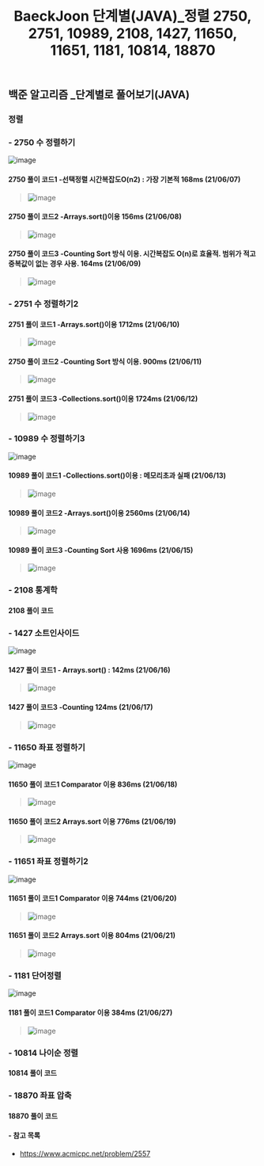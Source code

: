 ﻿---
layout: single
title: "BaeckJoon 단계별(JAVA)_정렬 2750, 2751, 10989, 2108, 1427, 11650, 11651, 1181, 10814, 18870"
read_time: true
categories: 
 - BaeckJoon 
tags: 
 - Algorithm
 - BaeckJoon 
last_modified_at: '2021-06-06 23:21:00 +0800'
toc: true
toc_sticky: true
toc_label: 목차
---
## 백준 알고리즘 _단계별로 풀어보기(JAVA)
### 정렬
### - 2750 수 정렬하기
![image](https://user-images.githubusercontent.com/66898243/121035307-b6507b80-c7e8-11eb-8c6c-23a889e978ff.png)

#### 2750 풀이 코드1 -선택정렬 시간복잡도O(n2) : 가장 기본적 168ms (21/06/07)
>  ![image](https://user-images.githubusercontent.com/66898243/121034852-51952100-c7e8-11eb-8055-f5e3c13aa11d.png)

#### 2750 풀이 코드2 -Arrays.sort()이용 156ms (21/06/08)
>  ![image](https://user-images.githubusercontent.com/66898243/121203157-db102600-c8b0-11eb-8a69-10969ff844bb.png)

#### 2750 풀이 코드3 -Counting Sort 방식 이용. 시간복잡도 O(n)로 효율적. 범위가 적고 중복값이 없는 경우 사용. 164ms (21/06/09)
> ![image](https://user-images.githubusercontent.com/66898243/121377295-2ee84100-c97d-11eb-91bb-070f296696dd.png)

### - 2751 수 정렬하기2

#### 2751 풀이 코드1 -Arrays.sort()이용 1712ms (21/06/10)
> ![image](https://user-images.githubusercontent.com/66898243/121543202-b39d9280-ca43-11eb-9434-08eb164e8956.png)
 
#### 2750 풀이 코드2 -Counting Sort 방식 이용. 900ms (21/06/11)
> ![image](https://user-images.githubusercontent.com/66898243/121696665-418e8180-cb07-11eb-97a0-dc4fa6c7fb86.png)

#### 2751 풀이 코드3 -Collections.sort()이용 1724ms (21/06/12)
> ![image](https://user-images.githubusercontent.com/66898243/121779940-11171800-cbd9-11eb-8518-db81f54784c7.png)

### - 10989 수 정렬하기3
![image](https://user-images.githubusercontent.com/66898243/121811459-71708d00-cc9f-11eb-8301-3b7812d415eb.png)

#### 10989 풀이 코드1 -Collections.sort()이용 : 메모리초과 실패 (21/06/13)
> ![image](https://user-images.githubusercontent.com/66898243/121811386-471ecf80-cc9f-11eb-8a10-f9633afad96b.png)

#### 10989 풀이 코드2 -Arrays.sort()이용 2560ms (21/06/14)
> ![image](https://user-images.githubusercontent.com/66898243/121909298-bf04fc80-cd68-11eb-845e-ce7519e88864.png)

#### 10989 풀이 코드3 -Counting Sort 사용 1696ms (21/06/15)
> ![image](https://user-images.githubusercontent.com/66898243/122061360-63e70e80-ce29-11eb-802c-d85eb91c5773.png)

### - 2108 통계학

#### 2108 풀이 코드
>

### - 1427 소트인사이드
![image](https://user-images.githubusercontent.com/66898243/122238309-fe635280-cefa-11eb-9ddc-760aca3a3771.png)

#### 1427 풀이 코드1 - Arrays.sort() : 142ms (21/06/16)
> ![image](https://user-images.githubusercontent.com/66898243/122238225-edb2dc80-cefa-11eb-8a2c-9418a892dcd1.png)

#### 1427 풀이 코드3 -Counting  124ms (21/06/17)
> ![image](https://user-images.githubusercontent.com/66898243/122418539-3df67100-cfc5-11eb-9ef0-49f6c9e61b3f.png)

### - 11650 좌표 정렬하기
![image](https://user-images.githubusercontent.com/66898243/122576237-70b76c80-d08c-11eb-8836-8a6fc22dd6b9.png)

#### 11650 풀이 코드1 Comparator 이용 836ms (21/06/18)
> ![image](https://user-images.githubusercontent.com/66898243/122576212-67c69b00-d08c-11eb-9bb6-2ab3626ad553.png)

#### 11650 풀이 코드2  Arrays.sort 이용 776ms (21/06/19)
> ![image](https://user-images.githubusercontent.com/66898243/122942062-e2572980-d3b0-11eb-80e6-d6223b9d22e3.png)

### - 11651 좌표 정렬하기2
![image](https://user-images.githubusercontent.com/66898243/122675023-91113380-d212-11eb-9c8e-dc304e664e25.png)

#### 11651 풀이 코드1 Comparator 이용 744ms (21/06/20)
> ![image](https://user-images.githubusercontent.com/66898243/122675137-067d0400-d213-11eb-8dd5-fc8af164a0d5.png)

#### 11651 풀이 코드2  Arrays.sort 이용 804ms (21/06/21)
> ![image](https://user-images.githubusercontent.com/66898243/122778205-bb80f080-d2e7-11eb-871e-d23a930284f8.png)

### - 1181 단어정렬
![image](https://user-images.githubusercontent.com/66898243/123549053-55daab80-d7a2-11eb-9c8c-13d58af119bd.png)

#### 1181 풀이 코드1 Comparator 이용 384ms (21/06/27)
>  ![image](https://user-images.githubusercontent.com/66898243/123549018-317ecf00-d7a2-11eb-9584-be304256491d.png)
 
### - 10814 나이순 정렬

#### 10814 풀이 코드
>
### - 18870 좌표 압축

#### 18870 풀이 코드
>

#### - 참고 목록
- https://www.acmicpc.net/problem/2557